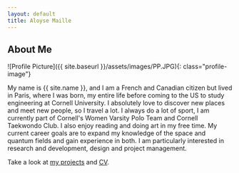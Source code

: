 ```yaml
---
layout: default
title: Aloyse Maille
---
```


## About Me

![Profile Picture]({{ site.baseurl }}/assets/images/PP.JPG){: class="profile-image"}

My name is {{ site.name }}, and I am a French and Canadian citizen but lived in Paris, where I was born, my entire life before coming to the US to study engineering at Cornell University. I absolutely love to discover new places and meet new people, so I travel a lot. I always do a lot of sport, I am currently part of Cornell's Women Varsity Polo Team and Cornell Taekwondo Club. I also enjoy reading and doing art in my free time. My current career goals are to expand my knowledge of the space and quantum fields and gain experience in both. I am particularly interested in research and development, design and project management.

Take a look at <a href="{{ site.baseurl }}/projects/">my projects</a> and <a href="{{ site.baseurl }}/assets/CV.pdf">CV</a>.